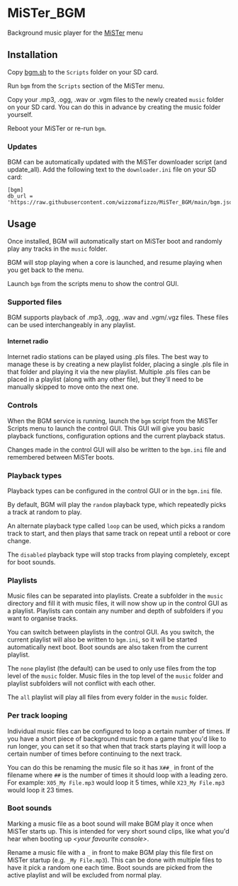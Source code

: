 # MiSTer_BGM
Background music player for the [MiSTer](https://github.com/MiSTer-devel/Main_MiSTer/wiki) menu

## Installation
Copy [bgm.sh](https://github.com/wizzomafizzo/MiSTer_BGM/raw/main/bgm.sh) to the `Scripts` folder on your SD card.

Run `bgm` from the `Scripts` section of the MiSTer menu.

Copy your .mp3, .ogg, .wav or .vgm files to the newly created `music` folder on your SD card. You can do this in advance by creating the music folder yourself.

Reboot your MiSTer or re-run `bgm`.

### Updates

BGM can be automatically updated with the MiSTer downloader script (and update_all). Add the following text to the `downloader.ini` file on your SD card:

```
[bgm]
db_url = 'https://raw.githubusercontent.com/wizzomafizzo/MiSTer_BGM/main/bgm.json'
```

## Usage

Once installed, BGM will automatically start on MiSTer boot and randomly play any tracks in the `music` folder.

BGM will stop playing when a core is launched, and resume playing when you get back to the menu.

Launch `bgm` from the scripts menu to show the control GUI.

### Supported files

BGM supports playback of .mp3, .ogg, .wav and .vgm/.vgz files. These files can be used interchangeably in any playlist.

#### Internet radio

Internet radio stations can be played using .pls files. The best way to manage these is by creating a new playlist folder, placing a single .pls file in that folder and playing it via the new playlist. Multiple .pls files can be placed in a playlist (along with any other file), but they'll need to be manually skipped to move onto the next one.

### Controls

When the BGM service is running, launch the `bgm` script from the MiSTer Scripts menu to launch the control GUI. This GUI will give you basic playback functions, configuration options and the current playback status.

Changes made in the control GUI will also be written to the `bgm.ini` file and remembered between MiSTer boots.

### Playback types

Playback types can be configured in the control GUI or in the `bgm.ini` file.

By default, BGM will play the `random` playback type, which repeatedly picks a track at random to play.

An alternate playback type called `loop` can be used, which picks a random track to start, and then plays that same track on repeat until a reboot or core change.

The `disabled` playback type will stop tracks from playing completely, except for boot sounds.

### Playlists

Music files can be separated into playlists. Create a subfolder in the `music` directory and fill it with music files, it will now show up in the control GUI as a playlist. Playlists can contain any number and depth of subfolders if you want to organise tracks.

You can switch between playlists in the control GUI. As you switch, the current playlist will also be written to `bgm.ini`, so it will be started automatically next boot. Boot sounds are also taken from the current playlist.

The `none` playlist (the default) can be used to only use files from the top level of the `music` folder. Music files in the top level of the `music` folder and playlist subfolders will not conflict with each other.

The `all` playlist will play all files from every folder in the `music` folder.

### Per track looping

Individual music files can be configured to loop a certain number of times. If you have a short piece of background music from a game that you'd like to run longer, you can set it so that when that track starts playing it will loop a certain number of times before continuing to the next track.

You can do this be renaming the music file so it has `X##_` in front of the filename where `##` is the number of times it should loop with a leading zero. For example: `X05_My File.mp3` would loop it 5 times, while `X23_My File.mp3` would loop it 23 times.

### Boot sounds

Marking a music file as a boot sound will make BGM play it once when MiSTer starts up. This is intended for very short sound clips, like what you'd hear when booting up *\<your favourite console\>*.

Rename a music file with a `_` in front to make BGM play this file first on MiSTer startup (e.g. `_My File.mp3`). This can be done with multiple files to have it pick a random one each time. Boot sounds are picked from the active playlist and will be excluded from normal play.
